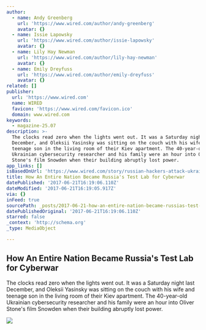 ```yaml
---
author:
  - name: Andy Greenberg
    url: 'https://www.wired.com/author/andy-greenberg'
    avatar: {}
  - name: Issie Lapowsky
    url: 'https://www.wired.com/author/issie-lapowsky'
    avatar: {}
  - name: Lily Hay Newman
    url: 'https://www.wired.com/author/lily-hay-newman'
    avatar: {}
  - name: Emily Dreyfuss
    url: 'https://www.wired.com/author/emily-dreyfuss'
    avatar: {}
related: []
publisher:
  url: 'https://www.wired.com'
  name: WIRED
  favicon: 'https://www.wired.com/favicon.ico'
  domain: www.wired.com
keywords:
  - magazine-25.07
description: >-
  The clocks read zero when the lights went out. It was a Saturday night last
  December, and Oleksii Yasinsky was sitting on the couch with his wife and
  teenage son in the living room of their Kiev apartment. The 40-year-old
  Ukrainian cybersecurity researcher and his family were an hour into Oliver
  Stone's film Snowden when their building abruptly lost power.
app_links: []
isBasedOnUrl: 'https://www.wired.com/story/russian-hackers-attack-ukraine'
title: How An Entire Nation Became Russia's Test Lab for Cyberwar
datePublished: '2017-06-21T16:19:06.110Z'
dateModified: '2017-06-21T16:19:05.917Z'
via: {}
inFeed: true
sourcePath: _posts/2017-06-21-how-an-entire-nation-became-russias-test-lab-for-cyberwar.md
datePublishedOriginal: '2017-06-21T16:19:06.110Z'
starred: false
_context: 'http://schema.org'
_type: MediaObject

---
```

<article style=""><h1>How An Entire Nation Became Russia's Test Lab for Cyberwar</h1><p>The clocks read zero when the lights went out. It was a Saturday night last December, and Oleksii Yasinsky was sitting on the couch with his wife and teenage son in the living room of their Kiev apartment. The 40-year-old Ukrainian cybersecurity researcher and his family were an hour into Oliver Stone's film Snowden when their building abruptly lost power.</p><img src="https://media.wired.com/photos/59405865aae1c722e8a117f6/master/w_2501,c_limit/blackout_full_bleed2.png" /></article>